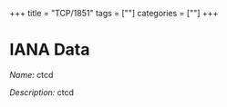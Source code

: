 +++
title = "TCP/1851"
tags = [""]
categories = [""]
+++

# IANA Data

_Name:_ ctcd

_Description:_ ctcd

